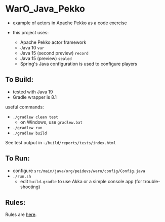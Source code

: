 
WarO_Java_Pekko
=========

* example of actors in Apache Pekko as a code exercise

* this project uses:
    - Apache Pekko actor framework
    - Java 10 `var`
    - Java 15 (second preview) `record`
    - Java 15 (preview) `sealed`
    - Spring's Java configuration is used to configure players

To Build:
---------

* tested with Java 19
* Gradle wrapper is 8.1

useful commands:

* `./gradlew clean test`
    - on Windows, use `gradlew.bat`
* `./gradlew run`
* `./gradlew build`

See test output in `~/build/reports/tests/index.html`


To Run:
---------

* configure `src/main/java/org/peidevs/waro/config/Config.java`
* `./run.sh`
    - edit `build.gradle` to use Akka or a simple console app (for trouble-shooting)

Rules:
---------

Rules are [here](Rules.md).
